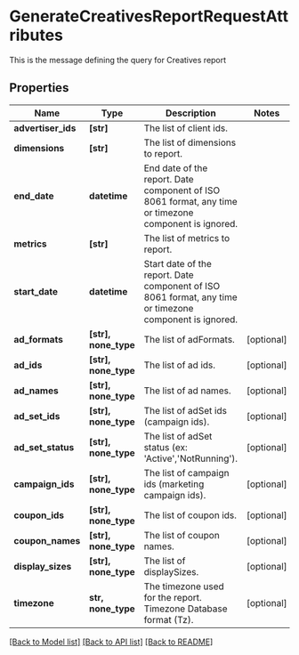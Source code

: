 # GenerateCreativesReportRequestAttributes

This is the message defining the query for Creatives report

## Properties
Name | Type | Description | Notes
------------ | ------------- | ------------- | -------------
**advertiser_ids** | **[str]** | The list of client ids. | 
**dimensions** | **[str]** | The list of dimensions to report. | 
**end_date** | **datetime** | End date of the report. Date component of ISO 8061 format, any time or timezone component is ignored. | 
**metrics** | **[str]** | The list of metrics to report. | 
**start_date** | **datetime** | Start date of the report. Date component of ISO 8061 format, any time or timezone component is ignored. | 
**ad_formats** | **[str], none_type** | The list of adFormats. | [optional] 
**ad_ids** | **[str], none_type** | The list of ad ids. | [optional] 
**ad_names** | **[str], none_type** | The list of ad names. | [optional] 
**ad_set_ids** | **[str], none_type** | The list of adSet ids (campaign ids). | [optional] 
**ad_set_status** | **[str], none_type** | The list of adSet status (ex: &#39;Active&#39;,&#39;NotRunning&#39;). | [optional] 
**campaign_ids** | **[str], none_type** | The list of campaign ids (marketing campaign ids). | [optional] 
**coupon_ids** | **[str], none_type** | The list of coupon ids. | [optional] 
**coupon_names** | **[str], none_type** | The list of coupon names. | [optional] 
**display_sizes** | **[str], none_type** | The list of displaySizes. | [optional] 
**timezone** | **str, none_type** | The timezone used for the report. Timezone Database format (Tz). | [optional] 

[[Back to Model list]](../README.md#documentation-for-models) [[Back to API list]](../README.md#documentation-for-api-endpoints) [[Back to README]](../README.md)


